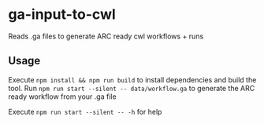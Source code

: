 # ga-input-to-cwl
Reads .ga files to generate ARC ready cwl workflows + runs

## Usage
Execute `npm install && npm run build` to install dependencies and build the tool. Run `npm run start --silent -- data/workflow.ga` to generate the ARC ready workflow from your .ga file

Execute `npm run start --silent -- -h` for help
